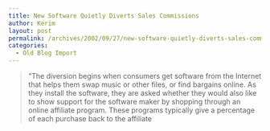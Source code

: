 ```yaml
---
title: New Software Quietly Diverts Sales Commissions
author: Kerim
layout: post
permalink: /archives/2002/09/27/new-software-quietly-diverts-sales-commissions/
categories:
  - Old Blog Import
---
```


>   &#8220;The diversion begins when consumers get software from the Internet that helps them swap music or other files, or find bargains online. As they install the software, they are asked whether they would also like to show support for the software maker by shopping through an online affiliate program. These programs typically give a percentage of each purchase back to the affiliate  
>   

>   
>  